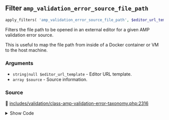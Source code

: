 ## Filter `amp_validation_error_source_file_path`

```php
apply_filters( 'amp_validation_error_source_file_path', $editor_url_template, $source );
```

Filters the file path to be opened in an external editor for a given AMP validation error source.

This is useful to map the file path from inside of a Docker container or VM to the host machine.

### Arguments

* `string|null $editor_url_template` - Editor URL template.
* `array $source` - Source information.

### Source

:link: [includes/validation/class-amp-validation-error-taxonomy.php:2316](/includes/validation/class-amp-validation-error-taxonomy.php#L2316)

<details>
<summary>Show Code</summary>

```php
$file_path = apply_filters( 'amp_validation_error_source_file_path', $file_path, $source );
```

</details>
